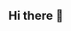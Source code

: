 ## Hi there 👋


<!--
<img  align="left" width="40%" src="https://github-readme-stats.vercel.app/api?username=AndrewYapKJ" />
<img  align="left" width="45%"  src="https://github-readme-stats.vercel.app/api/top-langs/?username=AndrewYapKJ">
**AndrewYapKJ/AndrewYapKJ** is a ✨ _special_ ✨ repository because its `README.md` (this file) appears on your GitHub profile.

Here are some ideas to get you started:

- 🔭 I’m currently working on ...
- 🌱 I’m currently learning ...
- 👯 I’m looking to collaborate on ...
- 🤔 I’m looking for help with ...
- 💬 Ask me about ...
- 📫 How to reach me: ...
- 😄 Pronouns: ...
- ⚡ Fun fact: ...
-->
